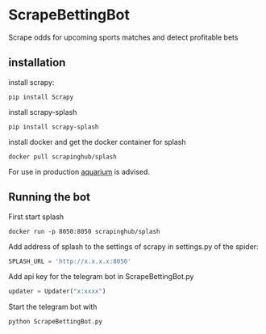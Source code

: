 # ScrapeBettingBot

Scrape odds for upcoming sports matches and detect profitable bets

## installation

install scrapy:

``` shell
pip install Scrapy
```

install scrapy-splash

``` shell
pip install scrapy-splash
```

install docker and get the docker container for splash

``` shell
docker pull scrapinghub/splash
```

For use in production [aquarium](https://github.com/TeamHG-Memex/aquarium) is advised.

## Running the bot

First start splash

``` shell
docker run -p 8050:8050 scrapinghub/splash
```

Add address of splash to the settings of scrapy in settings.py of the spider:

``` python
SPLASH_URL = 'http://x.x.x.x:8050'
```

Add api key for the telegram bot in ScrapeBettingBot.py

``` python
updater = Updater("x:xxxx")
```

Start the telegram bot with

``` shell
python ScrapeBettingBot.py
```


